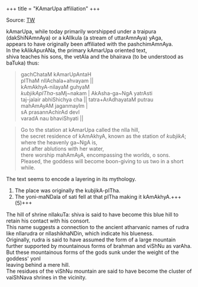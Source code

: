 +++
title = "KAmarUpa affiliation"
+++

Source: [TW](https://x.com/blog_supplement/status/1817794417635316165)

kAmarUpa, while today primarily worshipped under a traipura (dakShiNAmnAya) or a kAlIkula (a stream of uttarAmnAya) yAga,  
appears to have originally been affiliated with the pashchimAmnAya.  
In the kAlikApurANa, the primary kAmarUpa oriented text,  
shiva teaches his sons, the vetAla and the bhairava (to be understood as baTuka) thus:

> gachChataM kAmarUpAntaH  
pIThaM nIlAchala+ahvayam ||  
kAmAkhyA-nilayaM guhyaM  
*kubjikApITha*-saMj~nakam |
AkAsha-ga~NgA yatrAsti  
taj-jalair abhiShichya cha ||
tatra+ArAdhayataM putrau  
mahAmAyAM jaganmayIm |  
sA prasannAchirAd devI  
varadA nau bhaviShyati ||

> Go to the station at kAmarUpa called the nIla hill,  
the secret residence of kAmAkhyA, known as the station of *kubjikA*;  
> where the heavenly ga~NgA is,  
> and after ablutions with her water,  
> there worship mahAmAyA, encompassing the worlds, o sons.  
> Pleased, the goddess will become boon-giving to us two in a short while.

The text seems to encode a layering in its mythology. 

1. The place was originally the kubjikA-pITha. 
2. The yoni-maNDala of sati fell at that pITha making it kAmAkhyA.+++(5)+++ 

The hill of shrine nIlakuTa: shiva is said to have become this blue hill to retain his contact with his consort.  
This name suggests a connection to the ancient atharvanic names of rudra like nIlarudra or nIlashikhaNDin, which indicate his blueness.   
Originally, rudra is said to have assumed the form of a large mountain  
further supported by mountainous forms of brahman and viShNu as varAha.  
But these mountainous forms of the gods sunk under the weight of the goddess' yonI  
leaving behind a mere hill.  
The residues of the viShNu mountain are said to have become the cluster of vaiShNava shrines in the vicinity.